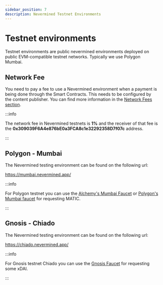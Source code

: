 ```yaml
---
sidebar_position: 7
description: Nevermined Testnet Environments
---
```


# Testnet environments

Testnet environments are public nevermined environments deployed on public EVM-compatible testnet networks. Typically we use Polygon Mumbai.

## Network Fee

You need to pay a fee to use a Nevermined environment when a payment is being done through the Smart Contracts. This needs to be configured by the content publisher. You can find more information in the [Network Fees section](09-network-fees.mdx).

:::info

The network fee in Nevermined testnets is **1%** and the receiver of that fee is the **0x309039F6A4e876bE0a3FCA8c1e32292358D7f07c** address.

:::


## Polygon - Mumbai

The Nevermined testing environment can be found on the following url:

https://mumbai.nevermined.app/

:::info

For Polygon testnet you can use the [Alchemy's Mumbai Faucet](https://mumbaifaucet.com/) or [Polygon's Mumbai faucet](https://faucet.polygon.technology/) for requesting MATIC.

:::


## Gnosis - Chiado

The Nevermined testing environment can be found on the following url:

https://chiado.nevermined.app/

:::info

For Gnosis testnet Chiado you can use the [Gnosis Faucet](https://gnosisfaucet.com/) for requesting some xDAI.

:::
